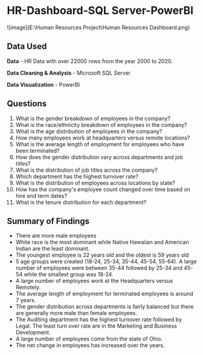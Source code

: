 # HR-Dashboard-SQL Server-PowerBI

![image](E:\Human Resources Project\Human Resources Dashboard.png)

## Data Used

**Data** - HR Data with over 22000 rows from the year 2000 to 2020.

**Data Cleaning & Analysis** - Microsoft SQL Server

**Data Visualization** - PowerBI

## Questions

1. What is the gender breakdown of employees in the company?
2. What is the race/ethnicity breakdown of employees in the company?
3. What is the age distribution of employees in the company?
4. How many employees work at headquarters versus remote locations?
5. What is the average length of employment for employees who have been terminated?
6. How does the gender distribution vary across departments and job titles?
7. What is the distribution of job titles across the company?
8. Which department has the highest turnover rate?
9. What is the distribution of employees across locations by state?
10. How has the company's employee count changed over time based on hire and term dates?
11. What is the tenure distribution for each department?

## Summary of Findings
 - There are more male employees
 - White race is the most dominant while Native Hawaiian and American Indian are the least dominant.
 - The youngest employee is 22 years old and the oldest is 59 years old
 - 5 age groups were created (18-24, 25-34, 35-44, 45-54, 55-64). A large number of employees were between 35-44 followed by 25-34 and 45-54 while the smallest group  was 18-24.
 - A large number of employees work at the Headquarters versus Remotely.
 - The average length of employment for terminated employees is around 7 years.
 - The gender distribution across departments is fairly balanced but there are generally more male than female employees.
 - The Auditing department has the highest turnover rate followed by Legal. The least turn over rate are in the Marketing and Business Development.
 - A large number of employees come from the state of Ohio.
 - The net change in employees has increased over the years.

